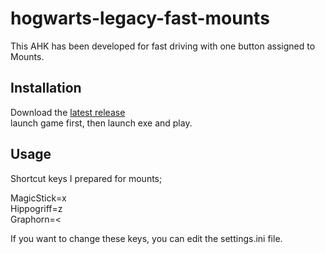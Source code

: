 # hogwarts-legacy-fast-mounts
This AHK has been developed for fast driving with one button assigned to Mounts.

## Installation
Download the [latest release](https://github.com/mustafakendiguzel/hogwarts-legacy-fast-mounts/releases)\
launch game first, then launch exe and play.


## Usage

Shortcut keys I prepared for mounts;

MagicStick=x\
Hippogriff=z\
Graphorn=<

If you want to change these keys, you can edit the settings.ini file.




